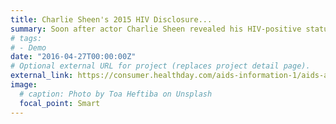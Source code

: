 ```yaml
---
title: Charlie Sheen's 2015 HIV Disclosure...
summary: Soon after actor Charlie Sheen revealed his HIV-positive status back in late 2015, rates of at-home testing ...
# tags:
# - Demo
date: "2016-04-27T00:00:00Z"
# Optional external URL for project (replaces project detail page).
external_link: https://consumer.healthday.com/aids-information-1/aids-and-hiv-sexually-transmitted-diseases-news-607/charlie-sheen-s-2015-hiv-disclosure-spiked-use-of-home-test-kits-722712.html
image:
  # caption: Photo by Toa Heftiba on Unsplash
  focal_point: Smart
---
```


